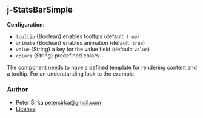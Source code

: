 ## j-StatsBarSimple

__Configuration__:

- `tooltip` {Boolean} enables tooltips (default: `true`)
- `animate` {Boolean} enables animation (default: `true`)
- `value` {String} a key for the value field (default: `value`)
- `colors` {String} predefined colors

The component needs to have a defined template for rendering content and a tooltip. For an understanding look to the example.

### Author

- Peter Širka <petersirka@gmail.com>
- [License](https://www.totaljs.com/license/)